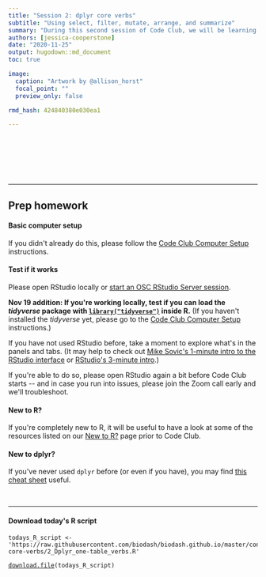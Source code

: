 ```yaml
---
title: "Session 2: dplyr core verbs"
subtitle: "Using select, filter, mutate, arrange, and summarize"
summary: "During this second session of Code Club, we will be learning how to use some of the most popular dplyr one-table functions, including filter, select, mutate, arrange, and summarize."  
authors: [jessica-cooperstone]
date: "2020-11-25"
output: hugodown::md_document
toc: true

image: 
  caption: "Artwork by @allison_horst"
  focal_point: ""
  preview_only: false

rmd_hash: 424840380e030ea1

---
```


<br> <br> <br> <br> <br>

------------------------------------------------------------------------

Prep homework
-------------

#### Basic computer setup

If you didn't already do this, please follow the [Code Club Computer Setup](/codeclub-setup/) instructions.

#### Test if it works

Please open RStudio locally or [start an OSC RStudio Server session](/codeclub-setup/#osc-run-rstudio).

**Nov 19 addition: If you're working locally, test if you can load the *tidyverse* package with [`library("tidyverse")`](http://tidyverse.tidyverse.org) inside R.** (If you haven't installed the *tidyverse* yet, please go to the [Code Club Computer Setup](/codeclub-setup/#install-tidy) instructions.)

If you have not used RStudio before, take a moment to explore what's in the panels and tabs. (It may help to check out [Mike Sovic's 1-minute intro to the RStudio interface](https://www.youtube.com/watch?v=ByxF3xjN2JQ&list=PLxhIMi78eQegFm3XqsylVa-Lm7nfiUshe&t=2m15s) or [RStudio's 3-minute intro](https://fast.wistia.net/embed/iframe/520zbd3tij?videoFoam=true).)

If you're able to do so, please open RStudio again a bit before Code Club starts -- and in case you run into issues, please join the Zoom call early and we'll troubleshoot.

#### New to R?

If you're completely new to R, it will be useful to have a look at some of the resources listed on our [New to R?](/codeclub-novice/) page prior to Code Club.

#### New to dplyr?

If you've never used `dplyr` before (or even if you have), you may find [this cheat sheet](https://github.com/rstudio/cheatsheets/blob/master/data-transformation.pdf) useful.

<br>

------------------------------------------------------------------------

#### Download today's R script

<div class="highlight">

<pre class='chroma'><code class='language-r' data-lang='r'><span class='nv'>todays_R_script</span> <span class='o'>&lt;-</span> <span class='s'>'https://raw.githubusercontent.com/biodash/biodash.github.io/master/content/codeclub/02_dplyr-core-verbs/2_Dplyr_one-table_verbs.R'</span>

<span class='nf'><a href='https://rdrr.io/r/utils/download.file.html'>download.file</a></span><span class='o'>(</span><span class='nv'>todays_R_script</span><span class='o'>)</span>
</code></pre>

</div>

